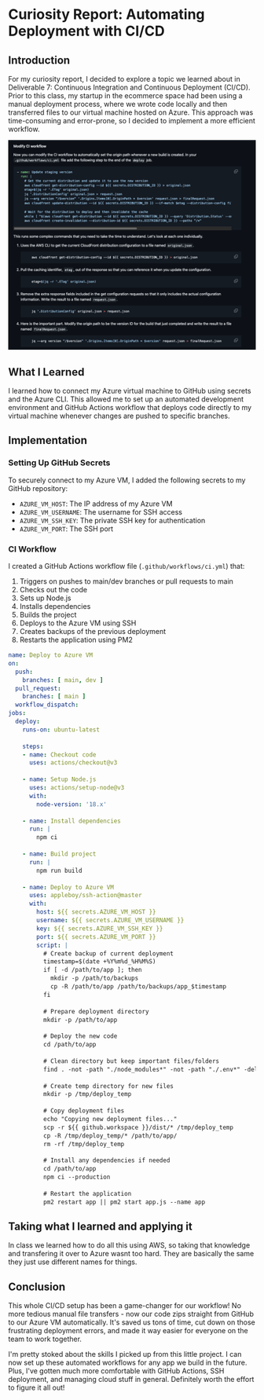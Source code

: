 # Curiosity Report: Automating Deployment with CI/CD

## Introduction

For my curiosity report, I decided to explore a topic we learned about in Deliverable 7: Continuous Integration and Continuous Deployment (CI/CD). Prior to this class, my startup in the ecommerce space had been using a manual deployment process, where we wrote code locally and then transferred files to our virtual machine hosted on Azure. This approach was time-consuming and error-prone, so I decided to implement a more efficient workflow.

![Deliverable 7](https://github.com/curtisrosenvall/jwt-pizza/blob/main/curiosityReport/7.png)


## What I Learned

I learned how to connect my Azure virtual machine to GitHub using secrets and the Azure CLI. This allowed me to set up an automated development environment and GitHub Actions workflow that deploys code directly to my virtual machine whenever changes are pushed to specific branches.

## Implementation

### Setting Up GitHub Secrets

To securely connect to my Azure VM, I added the following secrets to my GitHub repository:

- `AZURE_VM_HOST`: The IP address of my Azure VM
- `AZURE_VM_USERNAME`: The username for SSH access
- `AZURE_VM_SSH_KEY`: The private SSH key for authentication
- `AZURE_VM_PORT`: The SSH port

### CI Workflow

I created a GitHub Actions workflow file (`.github/workflows/ci.yml`) that:

1. Triggers on pushes to main/dev branches or pull requests to main
2. Checks out the code
3. Sets up Node.js
4. Installs dependencies
5. Builds the project
6. Deploys to the Azure VM using SSH
7. Creates backups of the previous deployment
8. Restarts the application using PM2

```yaml
name: Deploy to Azure VM
on:
  push:
    branches: [ main, dev ]
  pull_request:
    branches: [ main ]
  workflow_dispatch:  
jobs:
  deploy:
    runs-on: ubuntu-latest
    
    steps:
    - name: Checkout code
      uses: actions/checkout@v3
    
    - name: Setup Node.js
      uses: actions/setup-node@v3
      with:
        node-version: '18.x'
    
    - name: Install dependencies
      run: |
        npm ci
    
    - name: Build project
      run: |
        npm run build
    
    - name: Deploy to Azure VM
      uses: appleboy/ssh-action@master
      with:
        host: ${{ secrets.AZURE_VM_HOST }}
        username: ${{ secrets.AZURE_VM_USERNAME }}
        key: ${{ secrets.AZURE_VM_SSH_KEY }}
        port: ${{ secrets.AZURE_VM_PORT }}
        script: |
          # Create backup of current deployment
          timestamp=$(date +%Y%m%d_%H%M%S)
          if [ -d /path/to/app ]; then
            mkdir -p /path/to/backups
            cp -R /path/to/app /path/to/backups/app_$timestamp
          fi
          
          # Prepare deployment directory
          mkdir -p /path/to/app
          
          # Deploy the new code
          cd /path/to/app
          
          # Clean directory but keep important files/folders
          find . -not -path "./node_modules*" -not -path "./.env*" -delete
          
          # Create temp directory for new files
          mkdir -p /tmp/deploy_temp
          
          # Copy deployment files
          echo "Copying new deployment files..."
          scp -r ${{ github.workspace }}/dist/* /tmp/deploy_temp
          cp -R /tmp/deploy_temp/* /path/to/app/
          rm -rf /tmp/deploy_temp
          
          # Install any dependencies if needed
          cd /path/to/app
          npm ci --production
          
          # Restart the application
          pm2 restart app || pm2 start app.js --name app

```
## Taking what I learned and applying it

In class we learned how to do all this using AWS, so taking that knowledge and transfering it over to Azure wasnt too hard. They are basically the same they just use different names for things.

## Conclusion

This whole CI/CD setup has been a game-changer for our workflow! No more tedious manual file transfers - now our code zips straight from GitHub to our Azure VM automatically. It's saved us tons of time, cut down on those frustrating deployment errors, and made it way easier for everyone on the team to work together.

I'm pretty stoked about the skills I picked up from this little project. I can now set up these automated workflows for any app we build in the future. Plus, I've gotten much more comfortable with GitHub Actions, SSH deployment, and managing cloud stuff in general. Definitely worth the effort to figure it all out!
